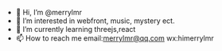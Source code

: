 - 👋 Hi, I’m @merrylmr
- 👀 I’m interested in webfront, music, mystery ect.
- 🌱 I’m currently learning threejs,react
- 📫 How to reach me email:merrylmr@qq.com  wx:himerrylmr

<!---
merrylmr/merrylmr is a ✨ special ✨ repository because its `README.md` (this file) appears on your GitHub profile.
You can click the Preview link to take a look at your changes.
--->
